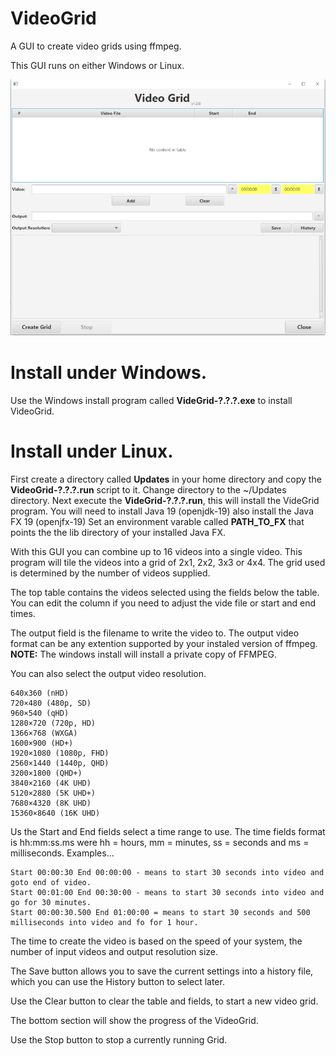 # VideoGrid
A GUI to create video grids using ffmpeg.

This GUI runs on either Windows or Linux.

![alt text](/images/VideoGrid_scrn.png?raw=true)

# Install under Windows.
Use the Windows install program called **VideGrid-?.?.?.exe** to install VideoGrid.

# Install under Linux.
First create a directory called **Updates** in your home directory and copy the **VideoGrid-?.?.?.run** script to it.
Change directory to the ~/Updates directory.
Next execute the **VideGrid-?.?.?.run**, this will install the VideGrid program.
You will need to install Java 19 (openjdk-19) also install the Java FX 19 (openjfx-19)
Set an environment varable called **PATH_TO_FX** that points the the lib directory of your installed Java FX.

With this GUI you can combine up to 16 videos into a single video.  This program will tile the videos into a grid of 2x1, 2x2, 3x3 or 4x4. The grid used is determined by the number of videos supplied.

The top table contains the videos selected using the fields below the table.  You can edit the column if you need to adjust the vide file or start and end times.

The output field is the filename to write the video to.  The output video format can be any extention supported by your instaled version of ffmpeg. **NOTE:** The windows install will install a private copy of FFMPEG.

You can also select the output video resolution.

	640x360 (nHD)
	720×480 (480p, SD)
	960×540 (qHD)
	1280×720 (720p, HD)
	1366×768 (WXGA)
	1600×900 (HD+)
	1920×1080 (1080p, FHD)
	2560×1440 (1440p, QHD)
	3200×1800 (QHD+)
	3840×2160 (4K UHD)
	5120×2880 (5K UHD+)
	7680×4320 (8K UHD)
	15360×8640 (16K UHD)

Us the Start and End fields select a time range to use.  The time fields format is hh:mm:ss.ms were hh = hours, mm = minutes, ss = seconds and ms = milliseconds. Examples...

	Start 00:00:30 End 00:00:00 - means to start 30 seconds into video and goto end of video.
	Start 00:01:00 End 00:30:00 - means to start 30 seconds into video and go for 30 minutes.
	Start 00:00:30.500 End 01:00:00 = means to start 30 seconds and 500 milliseconds into video and fo for 1 hour.

The time to create the video is based on the speed of your system, the number of input videos and output resolution size.

The Save button allows you to save the current settings into a history file, which you can use the History button to select later.

Use the Clear button to clear the table and fields, to start a new video grid.

The bottom section will show the progress of the VideoGrid.

Use the Stop button to stop a currently running Grid.

